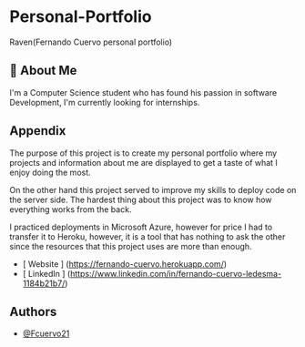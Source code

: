# Personal-Portfolio
Raven(Fernando Cuervo personal portfolio)

## 🚀 About Me
I'm a Computer Science student who has found his passion in software Development, I'm currently looking for internships.

## Appendix

The purpose of this project is to create my personal portfolio where my projects and information about me are displayed to get a taste of what I enjoy doing the most.

On the other hand this project served to improve my skills to deploy code on the server side.  The hardest thing about this project was to know how everything works from the back. 

I practiced deployments in Microsoft Azure, however for price I had to transfer it to Heroku, however, it is a tool that has nothing to ask the other since the resources that this project uses are more than enough.

- [ Website ] (https://fernando-cuervo.herokuapp.com/)
- [ LinkedIn ] (https://www.linkedin.com/in/fernando-cuervo-ledesma-1184b21b7/)

## Authors

- [@Fcuervo21](https://github.com/Fcuervo21)

  



  
